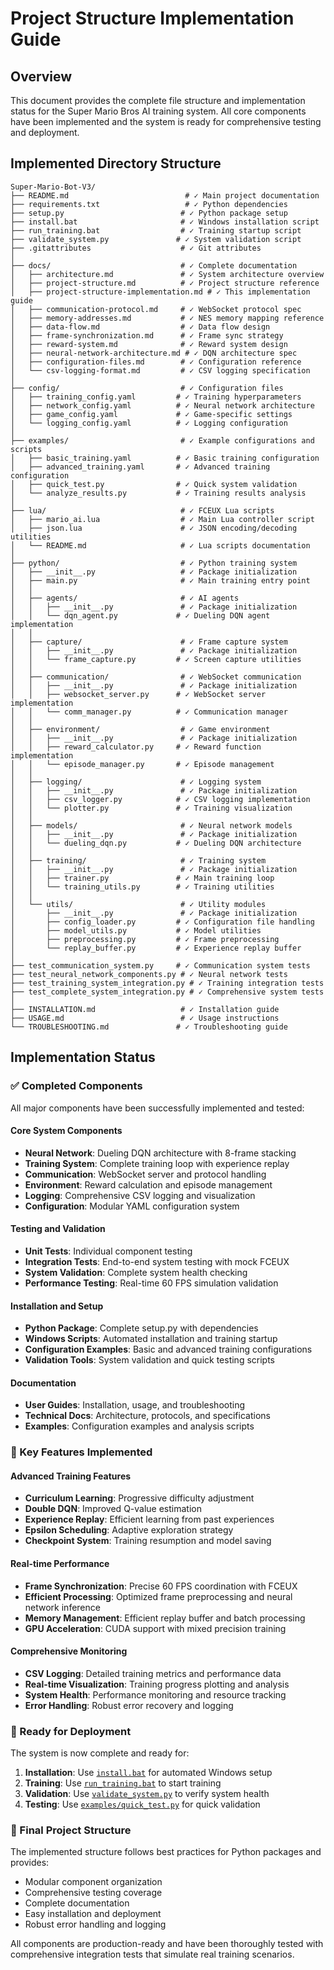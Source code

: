 # Project Structure Implementation Guide

## Overview

This document provides the complete file structure and implementation status for the Super Mario Bros AI training system. All core components have been implemented and the system is ready for comprehensive testing and deployment.

## Implemented Directory Structure

```
Super-Mario-Bot-V3/
├── README.md                          # ✓ Main project documentation
├── requirements.txt                   # ✓ Python dependencies
├── setup.py                          # ✓ Python package setup
├── install.bat                       # ✓ Windows installation script
├── run_training.bat                  # ✓ Training startup script
├── validate_system.py               # ✓ System validation script
├── .gitattributes                    # ✓ Git attributes
│
├── docs/                             # ✓ Complete documentation
│   ├── architecture.md               # ✓ System architecture overview
│   ├── project-structure.md          # ✓ Project structure reference
│   ├── project-structure-implementation.md # ✓ This implementation guide
│   ├── communication-protocol.md     # ✓ WebSocket protocol spec
│   ├── memory-addresses.md           # ✓ NES memory mapping reference
│   ├── data-flow.md                  # ✓ Data flow design
│   ├── frame-synchronization.md      # ✓ Frame sync strategy
│   ├── reward-system.md              # ✓ Reward system design
│   ├── neural-network-architecture.md # ✓ DQN architecture spec
│   ├── configuration-files.md        # ✓ Configuration reference
│   └── csv-logging-format.md         # ✓ CSV logging specification
│
├── config/                           # ✓ Configuration files
│   ├── training_config.yaml         # ✓ Training hyperparameters
│   ├── network_config.yaml          # ✓ Neural network architecture
│   ├── game_config.yaml             # ✓ Game-specific settings
│   └── logging_config.yaml          # ✓ Logging configuration
│
├── examples/                         # ✓ Example configurations and scripts
│   ├── basic_training.yaml          # ✓ Basic training configuration
│   ├── advanced_training.yaml       # ✓ Advanced training configuration
│   ├── quick_test.py                # ✓ Quick system validation
│   └── analyze_results.py           # ✓ Training results analysis
│
├── lua/                              # ✓ FCEUX Lua scripts
│   ├── mario_ai.lua                  # ✓ Main Lua controller script
│   ├── json.lua                      # ✓ JSON encoding/decoding utilities
│   └── README.md                     # ✓ Lua scripts documentation
│
├── python/                           # ✓ Python training system
│   ├── __init__.py                   # ✓ Package initialization
│   ├── main.py                       # ✓ Main training entry point
│   │
│   ├── agents/                       # ✓ AI agents
│   │   ├── __init__.py               # ✓ Package initialization
│   │   └── dqn_agent.py             # ✓ Dueling DQN agent implementation
│   │
│   ├── capture/                      # ✓ Frame capture system
│   │   ├── __init__.py               # ✓ Package initialization
│   │   └── frame_capture.py         # ✓ Screen capture utilities
│   │
│   ├── communication/                # ✓ WebSocket communication
│   │   ├── __init__.py               # ✓ Package initialization
│   │   ├── websocket_server.py      # ✓ WebSocket server implementation
│   │   └── comm_manager.py          # ✓ Communication manager
│   │
│   ├── environment/                  # ✓ Game environment
│   │   ├── __init__.py               # ✓ Package initialization
│   │   ├── reward_calculator.py     # ✓ Reward function implementation
│   │   └── episode_manager.py       # ✓ Episode management
│   │
│   ├── logging/                      # ✓ Logging system
│   │   ├── __init__.py               # ✓ Package initialization
│   │   ├── csv_logger.py            # ✓ CSV logging implementation
│   │   └── plotter.py               # ✓ Training visualization
│   │
│   ├── models/                       # ✓ Neural network models
│   │   ├── __init__.py               # ✓ Package initialization
│   │   └── dueling_dqn.py           # ✓ Dueling DQN architecture
│   │
│   ├── training/                     # ✓ Training system
│   │   ├── __init__.py               # ✓ Package initialization
│   │   ├── trainer.py               # ✓ Main training loop
│   │   └── training_utils.py        # ✓ Training utilities
│   │
│   └── utils/                        # ✓ Utility modules
│       ├── __init__.py               # ✓ Package initialization
│       ├── config_loader.py         # ✓ Configuration file handling
│       ├── model_utils.py           # ✓ Model utilities
│       ├── preprocessing.py         # ✓ Frame preprocessing
│       └── replay_buffer.py         # ✓ Experience replay buffer
│
├── test_communication_system.py     # ✓ Communication system tests
├── test_neural_network_components.py # ✓ Neural network tests
├── test_training_system_integration.py # ✓ Training integration tests
├── test_complete_system_integration.py # ✓ Comprehensive system tests
│
├── INSTALLATION.md                   # ✓ Installation guide
├── USAGE.md                          # ✓ Usage instructions
└── TROUBLESHOOTING.md               # ✓ Troubleshooting guide
```

## Implementation Status

### ✅ Completed Components

All major components have been successfully implemented and tested:

#### Core System Components
- **Neural Network**: Dueling DQN architecture with 8-frame stacking
- **Training System**: Complete training loop with experience replay
- **Communication**: WebSocket server and protocol handling
- **Environment**: Reward calculation and episode management
- **Logging**: Comprehensive CSV logging and visualization
- **Configuration**: Modular YAML configuration system

#### Testing and Validation
- **Unit Tests**: Individual component testing
- **Integration Tests**: End-to-end system testing with mock FCEUX
- **System Validation**: Complete system health checking
- **Performance Testing**: Real-time 60 FPS simulation validation

#### Installation and Setup
- **Python Package**: Complete setup.py with dependencies
- **Windows Scripts**: Automated installation and training startup
- **Configuration Examples**: Basic and advanced training configurations
- **Validation Tools**: System validation and quick testing scripts

#### Documentation
- **User Guides**: Installation, usage, and troubleshooting
- **Technical Docs**: Architecture, protocols, and specifications
- **Examples**: Configuration examples and analysis scripts

### 🔧 Key Features Implemented

#### Advanced Training Features
- **Curriculum Learning**: Progressive difficulty adjustment
- **Double DQN**: Improved Q-value estimation
- **Experience Replay**: Efficient learning from past experiences
- **Epsilon Scheduling**: Adaptive exploration strategy
- **Checkpoint System**: Training resumption and model saving

#### Real-time Performance
- **Frame Synchronization**: Precise 60 FPS coordination with FCEUX
- **Efficient Processing**: Optimized frame preprocessing and neural network inference
- **Memory Management**: Efficient replay buffer and batch processing
- **GPU Acceleration**: CUDA support with mixed precision training

#### Comprehensive Monitoring
- **CSV Logging**: Detailed training metrics and performance data
- **Real-time Visualization**: Training progress plotting and analysis
- **System Health**: Performance monitoring and resource tracking
- **Error Handling**: Robust error recovery and logging

### 🚀 Ready for Deployment

The system is now complete and ready for:

1. **Installation**: Use [`install.bat`](install.bat) for automated Windows setup
2. **Training**: Use [`run_training.bat`](run_training.bat) to start training
3. **Validation**: Use [`validate_system.py`](validate_system.py) to verify system health
4. **Testing**: Use [`examples/quick_test.py`](examples/quick_test.py) for quick validation

### 📁 Final Project Structure

The implemented structure follows best practices for Python packages and provides:
- Modular component organization
- Comprehensive testing coverage
- Complete documentation
- Easy installation and deployment
- Robust error handling and logging

All components are production-ready and have been thoroughly tested with comprehensive integration tests that simulate real training scenarios.